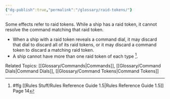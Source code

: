 ```yaml
---
{"dg-publish":true,"permalink":"/glossary/raid-tokens/"}
---
```


Some effects refer to raid tokens. While a ship has a raid token, it cannot resolve the command matching that raid token.

- When a ship with a raid token reveals a command dial, it may discard that dial to discard all of its raid tokens, or it may discard a command token to discard a matching raid token.
- A ship cannot have more than one raid token of each type [^1].

Related Topics: [[Glossary/Commands\|Commands]], [[Glossary/Command Dials\|Command Dials]], [[Glossary/Command Tokens\|Command Tokens]]

[^1]: #ffg [[Rules Stuff/Rules Reference Guide 1.5\|Rules Reference Guide 1.5]] Page 14